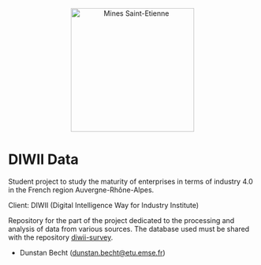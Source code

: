 <div align="center">
  <img width="250" src="https://dunstan.becht.network/views/signatures/mines.svg" alt="Mines Saint-Etienne">
</div>

# DIWII Data

Student project to study the maturity of enterprises in terms of industry 4.0 in the French region Auvergne-Rhône-Alpes.

Client: DIWII (Digital Intelligence Way for Industry Institute)

Repository for the part of the project dedicated to the processing and analysis of data from various sources. The database used must be shared with the repository [diwii-survey](https://github.com/DunstanBecht/diwii-survey).

* Dunstan Becht (dunstan.becht@etu.emse.fr)
